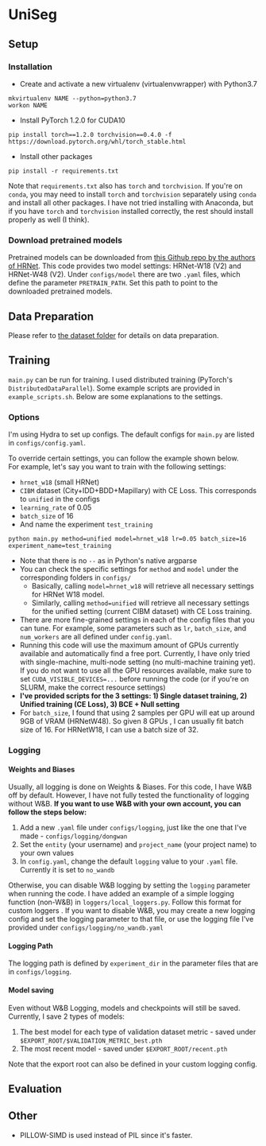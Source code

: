 # UniSeg

## Setup

### Installation

* Create and activate a new virtualenv (virtualenvwrapper) with Python3.7
```
mkvirtualenv NAME --python=python3.7
workon NAME
```

* Install PyTorch 1.2.0 for CUDA10
```
pip install torch==1.2.0 torchvision==0.4.0 -f https://download.pytorch.org/whl/torch_stable.html
```

* Install other packages
```
pip install -r requirements.txt
```

Note that `requirements.txt` also has `torch` and `torchvision`. If you're on `conda`, you may need to install `torch` and `torchvision` separately using `conda` and install all other packages. I have not tried installing with Anaconda, but if you have `torch` and `torchvision` installed correctly, the rest should install properly as well (I think). 

### Download pretrained models

Pretrained models can be downloaded from [this Github repo by the authors of HRNet](https://github.com/HRNet/HRNet-Image-Classification). This code provides two model settings: HRNet-W18 (V2) and HRNet-W48 (V2).
Under `configs/model` there are two `.yaml` files, which define the parameter `PRETRAIN_PATH`. Set this path to point
 to the downloaded pretrained models. 

## Data Preparation
Please refer to [the dataset folder](./datasets) for details on data preparation.


## Training

`main.py` can be run for training. I used distributed training (PyTorch's `DistributedDataParallel`). Some example
 scripts are provided in `example_scripts.sh`. Below are some explanations to the settings.

### Options

I'm using Hydra to set up configs. The default configs for `main.py` are listed in `configs/config.yaml`. 

To override certain settings, you can follow the example shown below. \
For example, let's say you want to train with the following settings:
 * `hrnet_w18` (small HRNet)
 * `CIBM` dataset (City+IDD+BDD+Mapillary) with CE Loss. This corresponds to `unified` in the configs
 * `learning_rate` of 0.05
 * `batch_size` of 16
 * And name the experiment `test_training` 

```
python main.py method=unified model=hrnet_w18 lr=0.05 batch_size=16 experiment_name=test_training
```

* Note that there is no `--` as in Python's native argparse
* You can check the specific settings for `method` and `model` under the corresponding folders in `configs/`
    * Basically, calling `model=hrnet_w18` will retrieve all necessary settings for HRNet W18 model.
    * Similarly, calling `method=unified` will retrieve all necessary settings for the unified setting (current CIBM dataset) with CE Loss training.
* There are more fine-grained settings in each of the config files that you can tune. For example, some parameters such as `lr`, `batch_size`, and `num_workers` are all defined under `config.yaml`.
* Running this code will use the maximum amount of GPUs currently available and automatically find a free port. Currently, I have only tried with single-machine, multi-node setting (no multi-machine training yet). If you do not want to use all the GPU resources available, make sure to set `CUDA_VISIBLE_DEVICES=...` before running the code (or if you're on SLURM, make the correct resource settings)
* **I've provided scripts for the 3 settings: 1) Single dataset training, 2) Unified training (CE Loss), 3) BCE + Null
 setting**
* For `batch_size`, I found that using 2 samples per GPU will eat up around 9GB of VRAM (HRNetW48). So given 8 GPUs
, I can usually fit batch size of 16. For HRNetW18, I can use a batch size of 32.
 
### Logging
#### Weights and Biases
Usually, all logging is done on Weights & Biases. For this code, I have W&B off by default. However, I
 have not fully tested the functionality of logging without W&B. **If you want to use W&B with your own account, you can follow the steps below:**
1. Add a new `.yaml` file under `configs/logging`, just like the one that I've made - `configs/logging/dongwan`
2. Set the `entity` (your username) and `project_name` (your project name) to your own values
3. In `config.yaml`, change the default `logging` value to your `.yaml` file. Currently it is set to `no_wandb`

Otherwise, you can disable W&B logging by setting the `logging` parameter when running the code. I have added an
 example of a simple logging function (non-W&B) in `loggers/local_loggers.py`. Follow this format for custom loggers
 . If you want to disable W&B, you may create a new logging config and set the logging parameter to that file, or use
  the logging file I've provided under `configs/logging/no_wandb.yaml`

#### Logging Path
The logging path is defined by `experiment_dir` in the parameter files that are in `configs/logging`.

#### Model saving
Even without W&B Logging, models and checkpoints will still be saved. Currently, I save 2 types of models:
1. The best model for each type of validation dataset metric - saved under `$EXPORT_ROOT/$VALIDATION_METRIC_best.pth`
2. The most recent model - saved under `$EXPORT_ROOT/recent.pth`

Note that the export root can also be defined in your custom logging config.

## Evaluation


## Other

* PILLOW-SIMD is used instead of PIL since it's faster. 